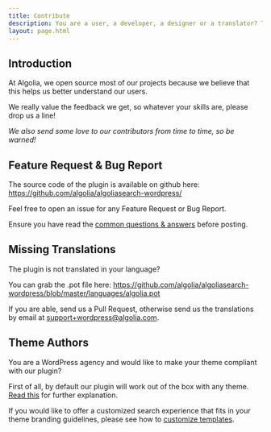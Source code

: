 ```yaml
---
title: Contribute
description: You are a user, a developer, a designer or a translator? The Algolia community needs you!
layout: page.html
---
```

## Introduction

At Algolia, we open source most of our projects because we believe that this helps us better understand our users.

We really value the feedback we get, so whatever your skills are, please drop us a line!

*We also send some love to our contributors from time to time, so be warned!*

## Feature Request & Bug Report

The source code of the plugin is available on github here: https://github.com/algolia/algoliasearch-wordpress/

Feel free to open an issue for any Feature Request or Bug Report.

Ensure you have read the [common questions & answers](frequently-asked-questions.html) before posting.

## Missing Translations

The plugin is not translated in your language?

You can grab the .pot file here: https://github.com/algolia/algoliasearch-wordpress/blob/master/languages/algolia.pot

If you are able, send us a Pull Request, otherwise send us the translations by email at [support+wordpress@algolia.com](mailto:support+wordpress@algolia.com).

## Theme Authors

You are a WordPress agency and would like to make your theme compliant with our plugin?

First of all, by default our plugin will work out of the box with any theme. [Read this](frequently-asked-questions.html#will-this-plugin-be-compatible-with-my-wordpress-theme-) for further explanation.

If you would like to offer a customized search experience that fits in your theme branding guidelines, please see how to [customize templates](customize-templates.html).
